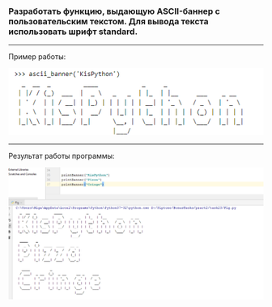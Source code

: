 ### Разработать функцию, выдающую ASCII-баннер с пользовательским текстом. Для вывода текста использовать шрифт standard.

___


Пример работы:

![](sources/bexp.png)

___

Результат работы программы:

![](sources/mybexp.png)
